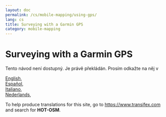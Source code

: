 ```yaml
---
layout: doc
permalink: /cs/mobile-mapping/using-gps/
lang: cs
title: Surveying with a Garmin GPS
category: mobile-mapping
---
```


Surveying with a Garmin GPS  
=================  

Tento návod není dostupný. Je právě překládán. Prosím odkažte na něj v   

[English](/en/mobile-mapping/using-gps),  
[Español](/es/mobile-mapping/using-gps),  
[Italiano](/it/mobile-mapping/using-gps),  
[Nederlands](/nl/mobile-mapping/using-gps),  

To help produce translations for this site, go to <https://www.transifex.com> and search for **HOT-OSM**.  

<!-- hidden text -->
